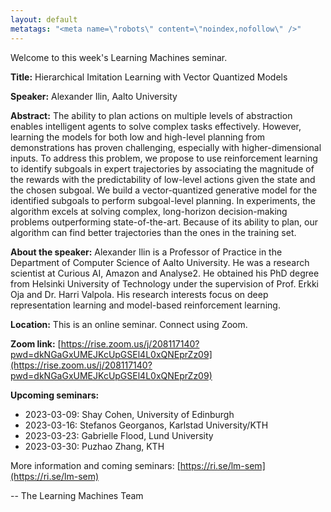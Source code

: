 ```yaml
---
layout: default
metatags: "<meta name=\"robots\" content=\"noindex,nofollow\" />"
---
```

Welcome to this week's Learning Machines seminar.

**Title:** Hierarchical Imitation Learning with Vector Quantized Models

**Speaker:** Alexander Ilin, Aalto University

**Abstract:** The ability to plan actions on multiple levels of abstraction enables intelligent agents to solve complex tasks effectively. However, learning the models for both low and high-level planning from demonstrations has proven challenging, especially with higher-dimensional inputs. To address this problem, we propose to use reinforcement learning to identify subgoals in expert trajectories by associating the magnitude of the rewards with the predictability of low-level actions given the state and the chosen subgoal. We build a vector-quantized generative model for the identified subgoals to perform subgoal-level planning. In experiments, the algorithm excels at solving complex, long-horizon decision-making problems outperforming state-of-the-art. Because of its ability to plan, our algorithm can find better trajectories than the ones in the training set.

**About the speaker:** Alexander Ilin is a Professor of Practice in the Department of Computer Science of Aalto University. He was a research scientist at Curious AI, Amazon and Analyse2. He obtained his PhD degree from Helsinki University of Technology under the supervision of Prof. Erkki Oja and Dr. Harri Valpola. His research interests focus on deep representation learning and model-based reinforcement learning.

**Location:** This is an online seminar. Connect using Zoom.

**Zoom link:** [https://rise.zoom.us/j/208117140?pwd=dkNGaGxUMEJKcUpGSEl4L0xQNEprZz09](https://rise.zoom.us/j/208117140?pwd=dkNGaGxUMEJKcUpGSEl4L0xQNEprZz09)

**Upcoming seminars:**

* 2023-03-09: Shay Cohen, University of Edinburgh
* 2023-03-16: Stefanos Georganos, Karlstad University/KTH
* 2023-03-23: Gabrielle Flood, Lund University
* 2023-03-30: Puzhao Zhang, KTH

More information and coming seminars: [https://ri.se/lm-sem](https://ri.se/lm-sem)

-- The Learning Machines Team

